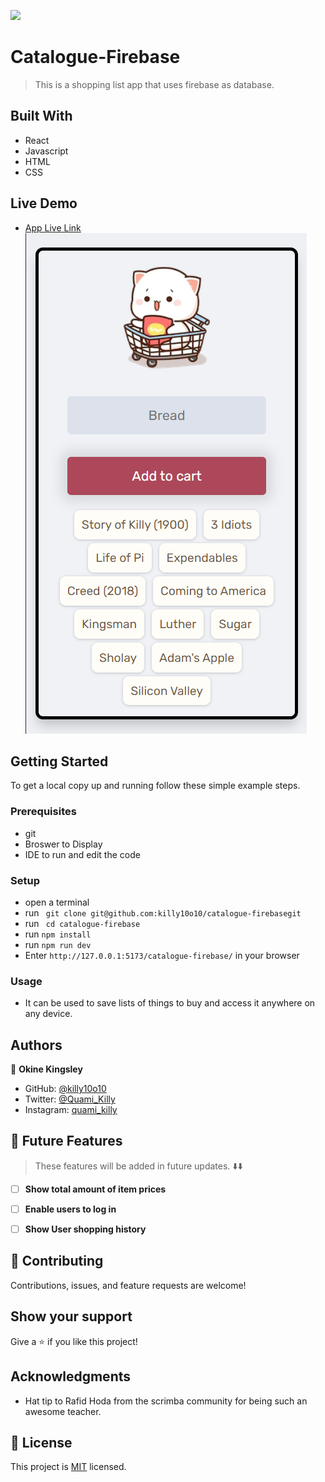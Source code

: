 ![](https://img.shields.io/badge/Quami-Killy-blue)

# Catalogue-Firebase

> This is a shopping list app that uses firebase as database. 

## Built With

- React
- Javascript
- HTML
- CSS

## Live Demo

- [App Live Link]()
 ![Alt text](./app.png?raw=true "Optional Title")


## Getting Started

To get a local copy up and running follow these simple example steps.

### Prerequisites

- git
- Broswer to Display
- IDE to run and edit the code

### Setup

- open a terminal
- run ` git clone git@github.com:killy10o10/catalogue-firebasegit`
- run ` cd catalogue-firebase`
- run `npm install`
- run `npm run dev`
- Enter `http://127.0.0.1:5173/catalogue-firebase/` in your browser

### Usage

- It can be used to save lists of things to buy and access it anywhere on any device.

## Authors

👤 **Okine Kingsley**

- GitHub: [@killy10o10](https://github.com/killy10o10)
- Twitter: [@Quami_Killy](https://twitter.com/Quami_Killy)
- Instagram: [quami_killy](https://www.instagram.com/quami_killy/)


## 🔭 Future Features <a name="future-features"></a>

> These features will be added in future updates. ⬇️⬇️

- [ ] **Show total amount of item prices**
- [ ] **Enable users to log in**
- [ ] **Show User shopping history**


## 🤝 Contributing

Contributions, issues, and feature requests are welcome!

## Show your support

Give a ⭐️ if you like this project!

## Acknowledgments

- Hat tip to Rafid Hoda from the scrimba community for being such an awesome teacher.

## 📝 License

This project is [MIT](./LICENSE) licensed.
